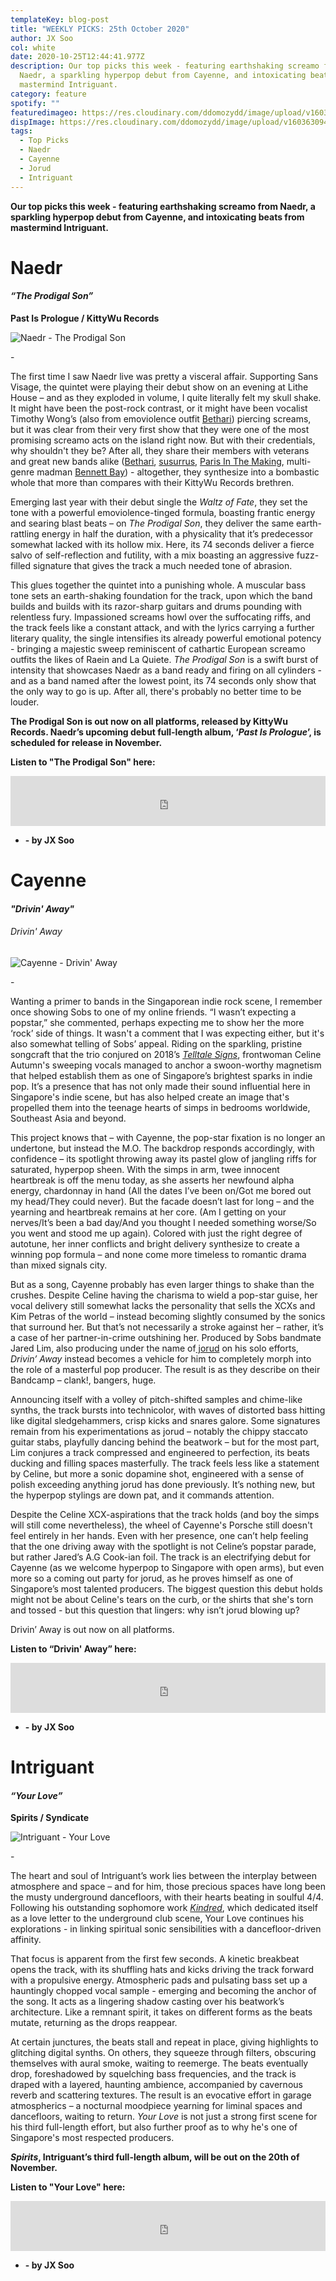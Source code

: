 ```yaml
---
templateKey: blog-post
title: "WEEKLY PICKS: 25th October 2020"
author: JX Soo
col: white
date: 2020-10-25T12:44:41.977Z
description: Our top picks this week - featuring earthshaking screamo from
  Naedr, a sparkling hyperpop debut from Cayenne, and intoxicating beats from
  mastermind Intriguant.
category: feature
spotify: ""
featuredimageo: https://res.cloudinary.com/ddomozydd/image/upload/v1603630940/BANNER_hffp3f.jpg
dispImage: https://res.cloudinary.com/ddomozydd/image/upload/v1603630940/bannercard_uhy35e.jpg
tags:
  - Top Picks
  - Naedr
  - Cayenne
  - Jorud
  - Intriguant
---
```

**Our top picks this week - featuring earthshaking screamo from Naedr, a sparkling hyperpop debut from Cayenne, and intoxicating beats from mastermind Intriguant.**

# Naedr

#### ***“The Prodigal Son”***

**Past Is Prologue / KittyWu Records**

![Naedr - The Prodigal Son](https://res.cloudinary.com/ddomozydd/image/upload/v1603630253/naedr800_mjgwm4.jpg "Naedr - The Prodigal Son")

\-

The first time I saw Naedr live was pretty a visceral affair. Supporting Sans Visage, the quintet were playing their debut show on an evening at Lithe House – and as they exploded in volume, I quite literally felt my skull shake. It might have been the post-rock contrast, or it might have been vocalist Timothy Wong’s (also from emoviolence outfit [Bethari](https://bethari.bandcamp.com/)) piercing screams, but it was clear from their very first show that they were one of the most promising screamo acts on the island right now. But with their credentials, why shouldn't they be? After all, they share their members with veterans and great new bands alike ([Bethari](https://bethari.bandcamp.com/), [susurrus](https://susurrusdesu.bandcamp.com/album/ultra-orange), [Paris In The Making](https://parisinthemaking.bandcamp.com/), multi-genre madman [Bennett Bay](https://bennettsg.bandcamp.com/)) - altogether, they synthesize into a bombastic whole that more than compares with their KittyWu Records brethren. 

Emerging last year with their debut single the *Waltz of Fate*, they set the tone with a powerful emoviolence-tinged formula, boasting frantic energy and searing blast beats – on *The Prodigal Son*, they deliver the same earth-rattling energy in half the duration, with a physicality that it’s predecessor somewhat lacked with its hollow mix. Here, its 74 seconds deliver a fierce salvo of self-reflection and futility, with a mix boasting an aggressive fuzz-filled signature that gives the track a much needed tone of abrasion.

This glues together the quintet into a punishing whole. A muscular bass tone sets an earth-shaking foundation for the track, upon which the band builds and builds with its razor-sharp guitars and drums pounding with relentless fury. Impassioned screams howl over the suffocating riffs, and the track feels like a constant attack, and with the lyrics carrying a further literary quality, the single intensifies its already powerful emotional potency - bringing a majestic sweep reminiscent of cathartic European screamo outfits the likes of Raein and La Quiete. *The Prodigal Son* is a swift burst of intensity that showcases Naedr as a band ready and firing on all cylinders - and as a band named after the lowest point, its 74 seconds only show that the only way to go is up. After all, there's probably no better time to be louder.

**The Prodigal Son is out now on all platforms, released by KittyWu Records. Naedr’s upcoming debut full-length album, ‘*Past Is Prologue*’, is scheduled for release in November.**

**Listen to "The Prodigal Son" here:**

<iframe src="https://open.spotify.com/embed/track/2EaJDbmYJohsxpS0voIkrZ" width="100%" height="80" frameborder="0" allowtransparency="true" allow="encrypted-media"></iframe>

* **\- by JX Soo**

# Cayenne

#### ***"Drivin' Away"***

###### Drivin' Away

![Cayenne - Drivin' Away](https://res.cloudinary.com/ddomozydd/image/upload/v1603630467/cayenne800_jjso4c.jpg "Cayenne - Drivin' Away")

\-

Wanting a primer to bands in the Singaporean indie rock scene, I remember once showing Sobs to one of my online friends. “I wasn’t expecting a popstar,” she commented, perhaps expecting me to show her the more ‘rock’ side of things. It wasn't a comment that I was expecting either, but it's also somewhat telling of Sobs’ appeal. Riding on the sparkling, pristine songcraft that the trio conjured on 2018’s *[Telltale Signs](https://sobs.bandcamp.com/album/telltale-signs)*, frontwoman Celine Autumn's sweeping vocals managed to anchor a swoon-worthy magnetism that helped establish them as one of Singapore’s brightest sparks in indie pop. It’s a presence that has not only made their sound influential here in Singapore's indie scene, but has also helped create an image that's propelled them into the teenage hearts of simps in bedrooms worldwide, Southeast Asia and beyond.

This project knows that – with Cayenne, the pop-star fixation is no longer an undertone, but instead the M.O. The backdrop responds accordingly, with confidence – its spotlight throwing away its pastel glow of jangling riffs for saturated, hyperpop sheen. With the simps in arm, twee innocent heartbreak is off the menu today, as she asserts her newfound alpha energy, chardonnay in hand (All the dates I’ve been on/Got me bored out my head/They could never). But the facade doesn’t last for long – and the yearning and heartbreak remains at her core. (Am I getting on your nerves/It’s been a bad day/And you thought I needed something worse/So you went and stood me up again). Colored with just the right degree of autotune, her inner conflicts and bright delivery synthesize to create a winning pop formula – and none come more timeless to romantic drama than mixed signals city.

But as a song, Cayenne probably has even larger things to shake than the crushes. Despite Celine having the charisma to wield a pop-star guise, her vocal delivery still somewhat lacks the personality that sells the XCXs and Kim Petras of the world – instead becoming slightly consumed by the sonics that surround her. But that’s not necessarily a stroke against her – rather, it’s a case of her partner-in-crime outshining her. Produced by Sobs bandmate Jared Lim, also producing under the name of[ jorud](https://jorud.bandcamp.com/) on his solo efforts, *Drivin’ Away* instead becomes a vehicle for him to completely morph into the role of a masterful pop producer. The result is as they describe on their Bandcamp – clank!, bangers, huge.

Announcing itself with a volley of pitch-shifted samples and chime-like synths, the track bursts into technicolor, with waves of distorted bass hitting like digital sledgehammers, crisp kicks and snares galore. Some signatures remain from his experimentations as jorud – notably the chippy staccato guitar stabs, playfully dancing behind the beatwork – but for the most part, Lim conjures a track compressed and engineered to perfection, its beats ducking and filling spaces masterfully. The track feels less like a statement by Celine, but more a sonic dopamine shot, engineered with a sense of polish exceeding anything jorud has done previously. It’s nothing new, but the hyperpop stylings are down pat, and it commands attention.

Despite the Celine XCX-aspirations that the track holds (and boy the simps will still come nevertheless), the wheel of Cayenne's Porsche still doesn't feel entirely in her hands. Even with her presence, one can’t help feeling that the one driving away with the spotlight is not Celine’s popstar parade, but rather Jared’s A.G Cook-ian foil. The track is an electrifying debut for Cayenne (as we welcome hyperpop to Singapore with open arms), but even more so a coming out party for jorud, as he proves himself as one of Singapore’s most talented producers. The biggest question this debut holds might not be about Celine's tears on the curb, or the shirts that she's torn and tossed - but this question that lingers: why isn’t jorud blowing up? 

Drivin’ Away is out now on all platforms.

**Listen to “Drivin' Away” here:**

<iframe src="https://open.spotify.com/embed/track/7LoduJv2prGxny0GagzCdm" width="100%" height="80" frameborder="0" allowtransparency="true" allow="encrypted-media"></iframe>

* **\- by JX Soo**

# Intriguant

#### ***“Your Love”***

**Spirits / Syndicate**

![Intriguant - Your Love](https://res.cloudinary.com/ddomozydd/image/upload/v1603630625/intriguant800_n6gtcy.jpg "Intriguant - Your Love")

\-

The heart and soul of Intriguant’s work lies between the interplay between atmosphere and space – and for him, those precious spaces have long been the musty underground dancefloors, with their hearts beating in soulful 4/4. Following his outstanding sophomore work *[Kindred](https://open.spotify.com/album/7Fb3BzwCRZWo1zY7vwWtmO?si=GchqI9qfRbO7MKrKSRDV_A)*, which dedicated itself as a love letter to the underground club scene, Your Love continues his explorations - in linking spiritual sonic sensibilities with a dancefloor-driven affinity.

That focus is apparent from the first few seconds. A kinetic breakbeat opens the track, with its shuffling hats and kicks driving the track forward with a propulsive energy. Atmospheric pads and pulsating bass set up a hauntingly chopped vocal sample - emerging and becoming the anchor of the song. It acts as a lingering shadow casting over his beatwork’s architecture. Like a remnant spirit, it takes on different forms as the beats mutate, returning as the drops reappear. 

At certain junctures, the beats stall and repeat in place, giving highlights to glitching digital synths. On others, they squeeze through filters, obscuring themselves with aural smoke, waiting to reemerge. The beats eventually drop, foreshadowed by squelching bass frequencies, and the track is draped with a layered, haunting ambience, accompanied by cavernous reverb and scattering textures. The result is an evocative effort in garage atmospherics – a nocturnal moodpiece yearning for liminal spaces and dancefloors, waiting to return. *Your Love* is not just a strong first scene for his third full-length effort, but also further proof as to why he's one of Singapore's most respected producers.

***Spirits*, Intriguant’s third full-length album, will be out on the 20th of November.**

**Listen to "Your Love" here:**

<iframe src="https://open.spotify.com/embed/track/3UgfKkZCwTU9de3iRugoaO" width="100%" height="80" frameborder="0" allowtransparency="true" allow="encrypted-media"></iframe>

* **\- by JX Soo**